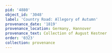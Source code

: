 ```yaml
---
pid: '4880'
object_id: '3048'
label: 'Country Road: Allegory of Autumn'
provenance_date: '1819'
provenance_location: Germany, Hannover
provenance_text: Collection of August Kestner
order: '0323'
collection: provenance
---
```

